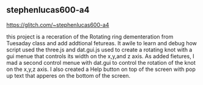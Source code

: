 
## stephenlucas600-a4
https://glitch.com/~stephenlucas600-a4


this project is a receration of the Rotating ring dementeration from Tuesaday class and add addtional fetureas. It awile to learn and debug how script used the three.js and dat.gui.js used to create a rotating knot with a gui menue that controls its width on the x,y,and z axis.
As added fietures, I mad a second control menue with dat.gui to control the rotation of the knot on the x,y,z axis. I also created a Help button on top of the screen with pop up text that apperes on the bottom of the screen.

